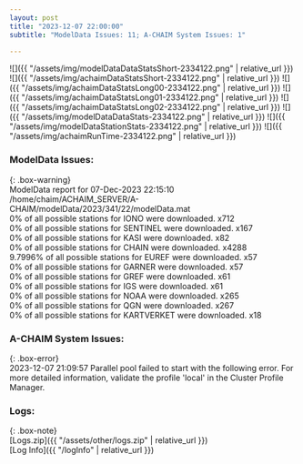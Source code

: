 ```yaml
---
layout: post
title: "2023-12-07 22:00:00"
subtitle: "ModelData Issues: 11; A-CHAIM System Issues: 1"

---
```


![]({{ "/assets/img/modelDataDataStatsShort-2334122.png" | relative_url }})
![]({{ "/assets/img/achaimDataStatsShort-2334122.png" | relative_url }})
![]({{ "/assets/img/achaimDataStatsLong00-2334122.png" | relative_url }})
![]({{ "/assets/img/achaimDataStatsLong01-2334122.png" | relative_url }})
![]({{ "/assets/img/achaimDataStatsLong02-2334122.png" | relative_url }})
![]({{ "/assets/img/modelDataDataStats-2334122.png" | relative_url }})
![]({{ "/assets/img/modelDataStationStats-2334122.png" | relative_url }})
![]({{ "/assets/img/achaimRunTime-2334122.png" | relative_url }})


### ModelData Issues:  
  
{: .box-warning}  
 ModelData report for 07-Dec-2023 22:15:10   
 /home/chaim/ACHAIM_SERVER/A-CHAIM/modelData/2023/341/22/modelData.mat   
 0% of all possible stations for IONO were downloaded. x712   
 0% of all possible stations for SENTINEL were downloaded. x167   
 0% of all possible stations for KASI were downloaded. x82   
 0% of all possible stations for CHAIN were downloaded. x4288   
 9.7996% of all possible stations for EUREF were downloaded. x57   
 0% of all possible stations for GARNER were downloaded. x57   
 0% of all possible stations for GREF were downloaded. x61   
 0% of all possible stations for IGS were downloaded. x61   
 0% of all possible stations for NOAA were downloaded. x265   
 0% of all possible stations for QGN were downloaded. x267   
 0% of all possible stations for KARTVERKET were downloaded. x18   
  
### A-CHAIM System Issues:  
  
{: .box-error}  
2023-12-07 21:09:57 Parallel pool failed to start with the following error. For more detailed information, validate the profile 'local' in the Cluster Profile Manager.  

### Logs:  
  
{: .box-note}  
[Logs.zip]({{ "/assets/other/logs.zip" | relative_url }})  
[Log Info]({{ "/logInfo" | relative_url }})  
